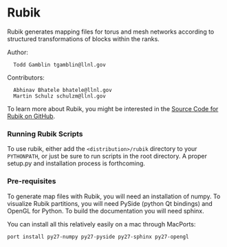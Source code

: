Rubik
=====

Rubik generates mapping files for torus and mesh networks according to
structured transformations of blocks within the ranks.

Author:
```
  Todd Gamblin tgamblin@llnl.gov
```

Contributors:
```
  Abhinav Bhatele bhatele@llnl.gov
  Martin Schulz schulzm@llnl.gov
```

To learn more about Rubik, you might be interested in the [Source Code for Rubik on GitHub](https://github.com/llnl/rubik).

### Running Rubik Scripts

To use rubik, either add the `<distribution>/rubik` directory to your
`PYTHONPATH`, or just be sure to run scripts in the root directory.  A proper
setup.py and installation process is forthcoming.

### Pre-requisites

To generate map files with Rubik, you will need an installation of numpy.  To
visualize Rubik partitions, you will need PySide (python Qt bindings) and
OpenGL for Python.  To build the documentation you will need sphinx.

You can install all this relatively easily on a mac through MacPorts:

    port install py27-numpy py27-pyside py27-sphinx py27-opengl


